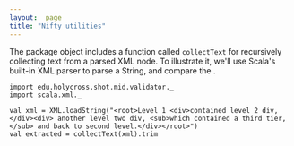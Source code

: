 ```yaml
---
layout:  page
title: "Nifty utilities"
---
```




The package object includes a function called `collectText` for recursively collecting text from a parsed XML node.  To illustrate it, we'll use Scala's built-in XML parser to parse a String, and compare the .




```tut
import edu.holycross.shot.mid.validator._
import scala.xml._

val xml = XML.loadString("<root>Level 1 <div>contained level 2 div,</div><div> another level two div, <sub>which contained a third tier,</sub> and back to second level.</div></root>")
val extracted = collectText(xml).trim
```

